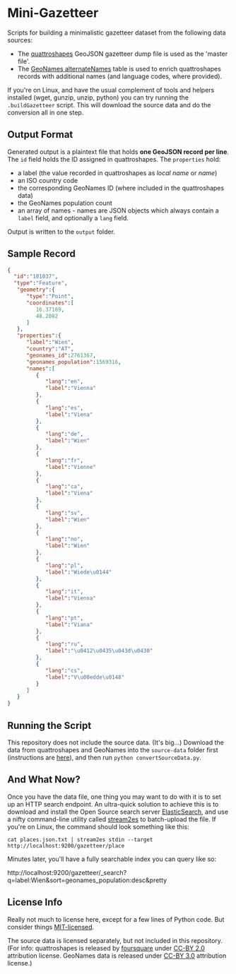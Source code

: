 # Mini-Gazetteer

Scripts for building a minimalistic gazetteer dataset from the following data sources:

* The [quattroshapes](https://github.com/foursquare/quattroshapes) GeoJSON gazetteer dump file is
  used as the 'master file'.
* The [GeoNames alternateNames](http://download.geonames.org/export/dump/) table is used to
  enrich quattroshapes records with additional names (and language codes, where provided).

If you're on Linux, and have the usual complement of tools and helpers installed (wget, gunzip,
unzip, python) you can try running the `.buildGazetteer` script. This will download the source
data and do the conversion all in one step.

## Output Format

Generated output is a plaintext file that holds __one GeoJSON record per line__. The `id`
field holds the ID assigned in quattroshapes. The `properties` hold:

* a label (the value recorded in quattroshapes as _local name_ or _name_)
* an ISO country code
* the corresponding GeoNames ID (where included in the quattroshapes data)
* the GeoNames population count
* an array of names - names are JSON objects which always contain a `label` field,
  and optionally a `lang` field.

Output is written to the `output` folder.

## Sample Record

```json
{  
  "id":"101037",
  "type":"Feature",
   "geometry":{  
      "type":"Point",
      "coordinates":[  
         16.37169,
         48.2082
      ]
   },
   "properties":{  
      "label":"Wien",
      "country":"AT",
      "geonames_id":2761367,
      "geonames_population":1569316,
      "names":[  
         {  
            "lang":"en",
            "label":"Vienna"
         },
         {  
            "lang":"es",
            "label":"Viena"
         },
         {  
            "lang":"de",
            "label":"Wien"
         },
         {  
            "lang":"fr",
            "label":"Vienne"
         },
         {  
            "lang":"ca",
            "label":"Viena"
         },
         {  
            "lang":"sv",
            "label":"Wien"
         },
         {  
            "lang":"no",
            "label":"Wien"
         },
         {  
            "lang":"pl",
            "label":"Wiede\u0144"
         },
         {  
            "lang":"it",
            "label":"Vienna"
         },
         {  
            "lang":"pt",
            "label":"Viana"
         },
         {  
            "lang":"ru",
            "label":"\u0412\u0435\u043d\u0430"
         },
         {  
            "lang":"cs",
            "label":"V\u00edde\u0148"
         }
      ]
   }
}
```
## Running the Script

This repository does not include the source data. (It's big...) Download the data from
quattroshapes and GeoNames into the `source-data` folder first (instructions are [here](https://github.com/rsimon/mini-gazetteer/blob/master/source-data/README.md)), and
then run `python convertSourceData.py`.

## And What Now?

Once you have the data file, one thing you may want to do with it is to set up an HTTP
search endpoint. An ultra-quick solution to achieve this is to download and install the
Open Source search server [ElasticSearch](https://www.elastic.co/guide/en/elasticsearch/guide/current/_installing_elasticsearch.html),
and use a nifty command-line utility called [stream2es](https://github.com/elastic/stream2es) to
batch-upload the file. If you're on Linux, the command should look something like this:

`cat places.json.txt | stream2es stdin --target http://localhost:9200/gazetteer/place`

Minutes later, you'll have a fully searchable index you can query like so:

http://localhost:9200/gazetteer/_search?q=label:Wien&sort=geonames_population:desc&pretty

## License Info

Really not much to license here, except for a few lines of Python code. But consider things
[MIT-licensed](https://raw.githubusercontent.com/rsimon/mini-gazetteer/master/MIT-License.txt).

The source data is licensed separately, but not included in this repository. (For info:
quattroshapes is released by [foursquare](https://github.com/foursquare) under
[CC-BY 2.0](http://creativecommons.org/licenses/by/2.0/) attribution license. GeoNames data
is released under [CC-BY 3.0](http://creativecommons.org/licenses/by/3.0/) attribution license.)
